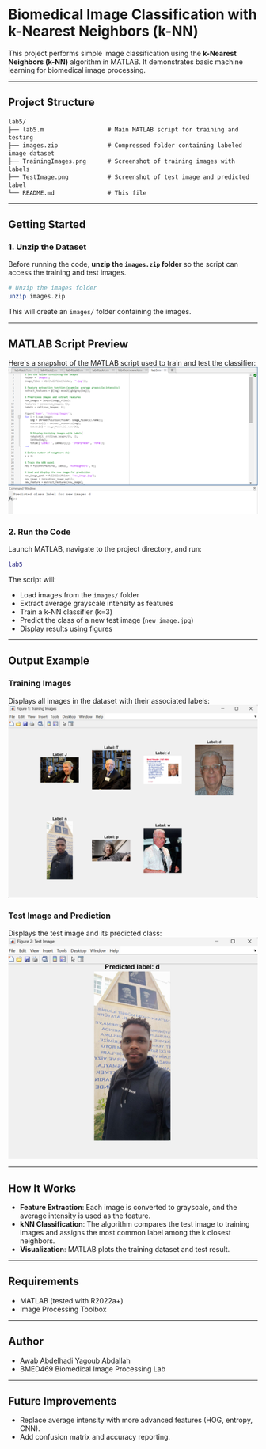 #  Biomedical Image Classification with k-Nearest Neighbors (k-NN)

This project performs simple image classification using the **k-Nearest Neighbors (k-NN)** algorithm in MATLAB. It demonstrates basic machine learning for biomedical image processing.

---

##  Project Structure

```
lab5/
├── lab5.m                  # Main MATLAB script for training and testing
├── images.zip              # Compressed folder containing labeled image dataset
├── TrainingImages.png      # Screenshot of training images with labels
├── TestImage.png           # Screenshot of test image and predicted label
└── README.md               # This file
```

---

##  Getting Started

### 1. Unzip the Dataset

Before running the code, **unzip the `images.zip` folder** so the script can access the training and test images.

```bash
# Unzip the images folder
unzip images.zip
```

This will create an `images/` folder containing the images.

---
## MATLAB Script Preview

Here's a snapshot of the MATLAB script used to train and test the classifier:  
![MATLAB Code](code.png)

### 2. Run the Code

Launch MATLAB, navigate to the project directory, and run:

```matlab
lab5
```

The script will:

- Load images from the `images/` folder  
- Extract average grayscale intensity as features  
- Train a k-NN classifier (k=3)  
- Predict the class of a new test image (`new_image.jpg`)  
- Display results using figures

---

##  Output Example

### Training Images  
Displays all images in the dataset with their associated labels:  
![Training Images](TrainingImages.png)

### Test Image and Prediction  
Displays the test image and its predicted class:  
![Test Image](TestImage.png)

---

##  How It Works

- **Feature Extraction**: Each image is converted to grayscale, and the average intensity is used as the feature.  
- **kNN Classification**: The algorithm compares the test image to training images and assigns the most common label among the k closest neighbors.  
- **Visualization**: MATLAB plots the training dataset and test result.

---

##  Requirements

- MATLAB (tested with R2022a+)
- Image Processing Toolbox

---

##  Author

- Awab Abdelhadi Yagoub Abdallah
- BMED469 Biomedical Image Processing Lab

---

##  Future Improvements

- Replace average intensity with more advanced features (HOG, entropy, CNN).
- Add confusion matrix and accuracy reporting.
